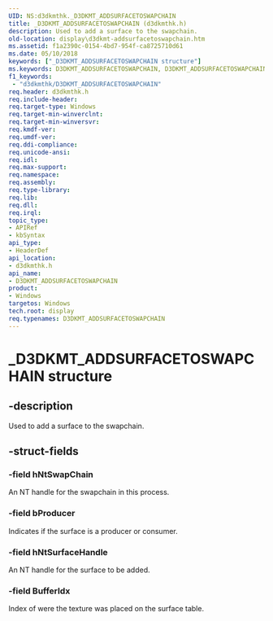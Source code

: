 ```yaml
---
UID: NS:d3dkmthk._D3DKMT_ADDSURFACETOSWAPCHAIN
title: _D3DKMT_ADDSURFACETOSWAPCHAIN (d3dkmthk.h)
description: Used to add a surface to the swapchain.
old-location: display\d3dkmt-addsurfacetoswapchain.htm
ms.assetid: f1a2390c-0154-4bd7-954f-ca8725710d61
ms.date: 05/10/2018
keywords: ["_D3DKMT_ADDSURFACETOSWAPCHAIN structure"]
ms.keywords: D3DKMT_ADDSURFACETOSWAPCHAIN, D3DKMT_ADDSURFACETOSWAPCHAIN structure [Display Devices], _D3DKMT_ADDSURFACETOSWAPCHAIN, d3dkmthk/D3DKMT_ADDSURFACETOSWAPCHAIN, display.d3dkmt-addsurfacetoswapchain
f1_keywords:
 - "d3dkmthk/D3DKMT_ADDSURFACETOSWAPCHAIN"
req.header: d3dkmthk.h
req.include-header: 
req.target-type: Windows
req.target-min-winverclnt: 
req.target-min-winversvr: 
req.kmdf-ver: 
req.umdf-ver: 
req.ddi-compliance: 
req.unicode-ansi: 
req.idl: 
req.max-support: 
req.namespace: 
req.assembly: 
req.type-library: 
req.lib: 
req.dll: 
req.irql: 
topic_type:
- APIRef
- kbSyntax
api_type:
- HeaderDef
api_location:
- d3dkmthk.h
api_name:
- D3DKMT_ADDSURFACETOSWAPCHAIN
product:
- Windows
targetos: Windows
tech.root: display
req.typenames: D3DKMT_ADDSURFACETOSWAPCHAIN
---
```


# _D3DKMT_ADDSURFACETOSWAPCHAIN structure


## -description


Used to add a surface to the swapchain.


## -struct-fields




### -field hNtSwapChain

An NT handle for the swapchain in this process.


### -field bProducer

Indicates if the surface is a producer or consumer.


### -field hNtSurfaceHandle

An NT handle for the surface to be added.


### -field BufferIdx

Index of were the texture was placed on the surface table.

